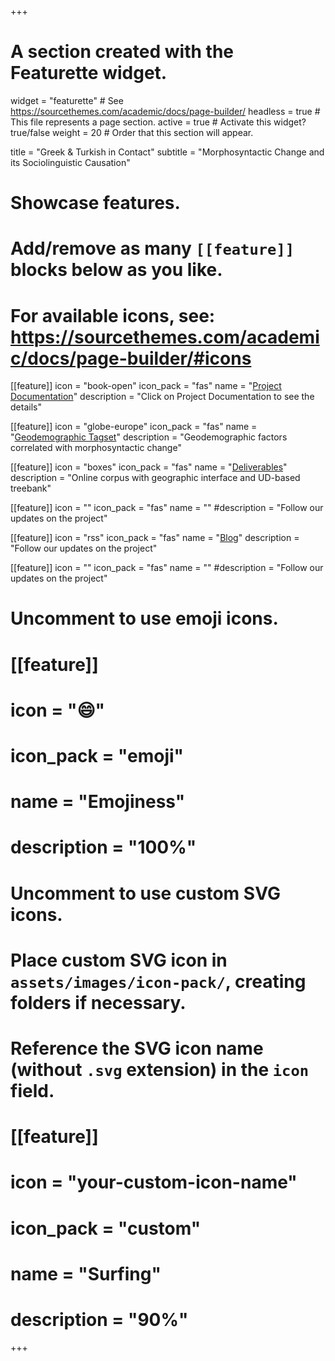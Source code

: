 +++
# A section created with the Featurette widget.
widget = "featurette"  # See https://sourcethemes.com/academic/docs/page-builder/
headless = true  # This file represents a page section.
active = true  # Activate this widget? true/false
weight = 20  # Order that this section will appear.

title = "Greek & Turkish in Contact"
subtitle = "Morphosyntactic Change and its Sociolinguistic Causation"

# Showcase features.
# 
# Add/remove as many `[[feature]]` blocks below as you like.
# 
# For available icons, see: https://sourcethemes.com/academic/docs/page-builder/#icons

[[feature]]
  icon = "book-open"
  icon_pack = "fas"
  name = "[Project Documentation](https://greek-turkish-contact.netlify.app/docs/chapter1/)"
  description = "Click on Project Documentation to see the details"
  
[[feature]]
  icon = "globe-europe"
  icon_pack = "fas"
  name = "[Geodemographic Tagset](https://greek-turkish-contact.netlify.app/docs/chapter3/tagset/)"
  description = "Geodemographic factors correlated with morphosyntactic change"  
  
[[feature]]
  icon = "boxes"
  icon_pack = "fas"
  name = "[Deliverables](https://greek-turkish-contact.netlify.app/docs/chapter3/)"
  description = "Online corpus with geographic interface and UD-based treebank"

[[feature]]
  icon = ""
  icon_pack = "fas"
  name = ""
  #description = "Follow our updates on the project"

[[feature]]
  icon = "rss"
  icon_pack = "fas"
  name = "[Blog](https://greek-turkish-contact.netlify.app/docs/chapter6/)"
  description = "Follow our updates on the project"

  [[feature]]
  icon = ""
  icon_pack = "fas"
  name = ""
  #description = "Follow our updates on the project"

# Uncomment to use emoji icons.
# [[feature]]
#  icon = ":smile:"
#  icon_pack = "emoji"
#  name = "Emojiness"
#  description = "100%"  

# Uncomment to use custom SVG icons.
# Place custom SVG icon in `assets/images/icon-pack/`, creating folders if necessary.
# Reference the SVG icon name (without `.svg` extension) in the `icon` field.
# [[feature]]
#  icon = "your-custom-icon-name"
#  icon_pack = "custom"
#  name = "Surfing"
#  description = "90%"

+++
